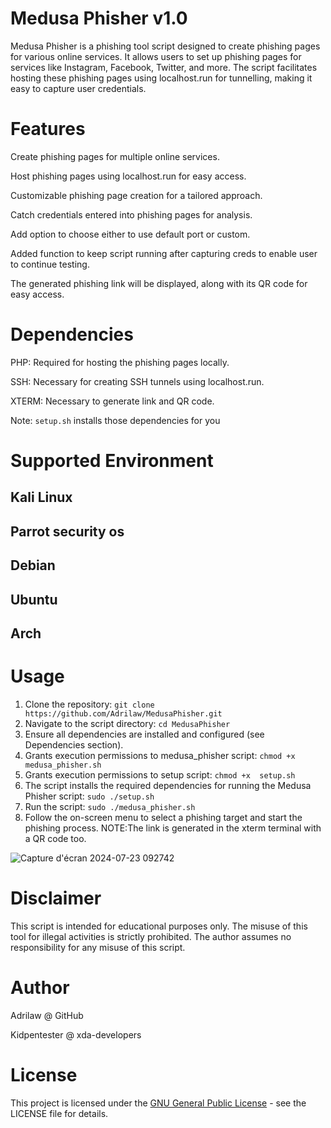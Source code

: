# Medusa Phisher v1.0
Medusa Phisher is a phishing tool script designed to create phishing pages for various online services. It allows users to set up phishing pages for services like Instagram, Facebook, Twitter, and more. The script facilitates hosting these phishing pages using localhost.run for tunnelling, making it easy to capture user credentials.

# Features
Create phishing pages for multiple online services.

Host phishing pages using localhost.run for easy access.

Customizable phishing page creation for a tailored approach.

Catch credentials entered into phishing pages for analysis.

Add option to choose either to use default port or custom.

Added function to keep script running after capturing creds to enable user to continue testing.

The generated phishing link will be displayed, along with its QR code for easy access.

# Dependencies
PHP: Required for hosting the phishing pages locally.

SSH: Necessary for creating SSH tunnels using localhost.run.

XTERM: Necessary to generate link and QR code.

Note: `setup.sh` installs those dependencies for you

# Supported Environment
## Kali Linux

## Parrot security os

## Debian

## Ubuntu

## Arch

# Usage

1. Clone the repository: `git clone https://github.com/Adrilaw/MedusaPhisher.git`
2. Navigate to the script directory: `cd MedusaPhisher`
3. Ensure all dependencies are installed and configured (see Dependencies section).
4. Grants execution permissions to medusa_phisher script: `chmod +x  medusa_phisher.sh`
5. Grants execution permissions to setup script: `chmod +x  setup.sh`
6. The script installs the required dependencies for running the Medusa Phisher script: `sudo ./setup.sh`
7. Run the script: `sudo ./medusa_phisher.sh`
8. Follow the on-screen menu to select a phishing target and start the phishing process. NOTE:The link is generated in the xterm terminal with a QR code too.


![Capture d'écran 2024-07-23 092742](https://github.com/user-attachments/assets/0602e9d4-8bcc-474d-a074-69e7f3ef461a)





# Disclaimer
This script is intended for educational purposes only. The misuse of this tool for illegal activities is strictly prohibited. The author assumes no responsibility for any misuse of this script.

# Author
Adrilaw @ GitHub

Kidpentester @ xda-developers

# License
This project is licensed under the [GNU General Public License](LICENSE) - see the LICENSE file for details.

